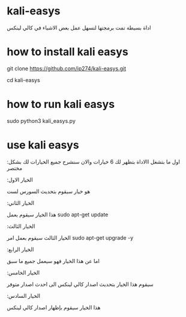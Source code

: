 # kali-easys
اداة بسيطة تمت برمجتها لتسهل عمل بعض الاشياء في كالي لينكس

# how to install kali easys

git clone https://github.com/ip274/kali-easys.git

cd kali-easys 


# how to run kali easys

sudo python3 kali_easys.py

# use kali easys
:اول ما بتشغل االاداة بتظهر لك 6 خيارات والان سنشرح جميع الخيارات لك بشكل مختصر

:الخيار الاول

هو خيار سيقوم بتحديث السورس لست

:الخيار الثاني

هذا الخيار سيقوم بعمل 
sudo apt-get update

:الخيار الثالث

الخيار الثالث سيقوم بعمل امر
sudo apt-get upgrade -y

:الخيار الرابع

اما عن هذا الخيار فهو سيعمل جميع ما سبق

:الخيار الخامس

سيقوم هذا الخيار بتحديث اصدار كالي لينكس الى احدث اصدار متوفر

:الخيار السادس

هذا الخيار سيقوم بإظهار اصدار كالي لينكس


